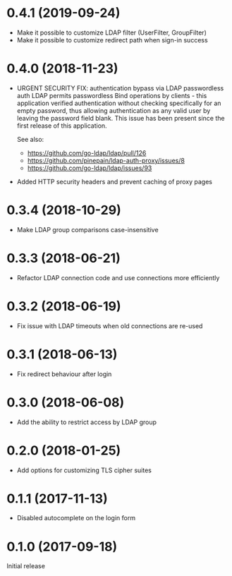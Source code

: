 0.4.1 (2019-09-24)
==================
* Make it possible to customize LDAP filter (UserFilter, GroupFilter)
* Make it possible to customize redirect path when sign-in success

0.4.0 (2018-11-23)
==================
* URGENT SECURITY FIX: authentication bypass via LDAP passwordless auth LDAP permits passwordless Bind operations by clients - this application verified authentication without checking specifically for an empty password, thus allowing authentication as any valid user by leaving the password field blank. This issue has been present since the first release of this application.

  See also:
  * https://github.com/go-ldap/ldap/pull/126
  * https://github.com/pinepain/ldap-auth-proxy/issues/8
  * https://github.com/go-ldap/ldap/issues/93

* Added HTTP security headers and prevent caching of proxy pages

0.3.4 (2018-10-29)
==================
* Make LDAP group comparisons case-insensitive

0.3.3 (2018-06-21)
==================
* Refactor LDAP connection code and use connections more efficiently

0.3.2 (2018-06-19)
==================
* Fix issue with LDAP timeouts when old connections are re-used

0.3.1 (2018-06-13)
==================
* Fix redirect behaviour after login

0.3.0 (2018-06-08)
==================
* Add the ability to restrict access by LDAP group

0.2.0 (2018-01-25)
==================
* Add options for customizing TLS cipher suites

0.1.1 (2017-11-13)
==================
* Disabled autocomplete on the login form

0.1.0 (2017-09-18)
==================
Initial release
